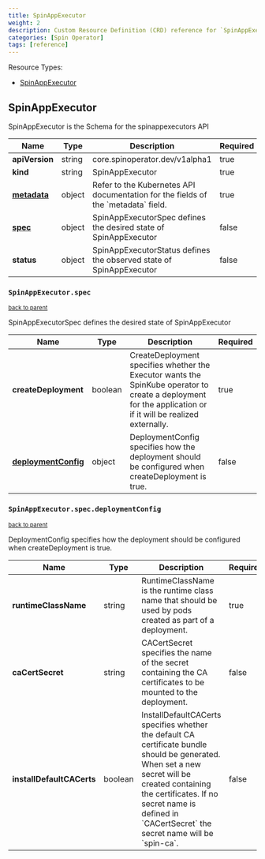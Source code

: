 ```yaml
---
title: SpinAppExecutor
weight: 2
description: Custom Resource Definition (CRD) reference for `SpinAppExecutor`
categories: [Spin Operator]
tags: [reference]
---
```

Resource Types:

- [SpinAppExecutor](#spinappexecutor)

## SpinAppExecutor

SpinAppExecutor is the Schema for the spinappexecutors API

<table>
    <thead>
        <tr>
            <th>Name</th>
            <th>Type</th>
            <th>Description</th>
            <th>Required</th>
        </tr>
    </thead>
    <tbody><tr>
      <td><b>apiVersion</b></td>
      <td>string</td>
      <td>core.spinoperator.dev/v1alpha1</td>
      <td>true</td>
      </tr>
      <tr>
      <td><b>kind</b></td>
      <td>string</td>
      <td>SpinAppExecutor</td>
      <td>true</td>
      </tr>
      <tr>
      <td><b><a href="https://kubernetes.io/docs/reference/generated/kubernetes-api/v1.27/#objectmeta-v1-meta">metadata</a></b></td>
      <td>object</td>
      <td>Refer to the Kubernetes API documentation for the fields of the `metadata` field.</td>
      <td>true</td>
      </tr><tr>
        <td><b><a href="#spinappexecutorspec">spec</a></b></td>
        <td>object</td>
        <td>
          SpinAppExecutorSpec defines the desired state of SpinAppExecutor<br/>
        </td>
        <td>false</td>
      </tr><tr>
        <td><b>status</b></td>
        <td>object</td>
        <td>
          SpinAppExecutorStatus defines the observed state of SpinAppExecutor<br/>
        </td>
        <td>false</td>
      </tr></tbody>
</table>


### `SpinAppExecutor.spec` 
<small>[back to parent](#spinappexecutor)</small>


SpinAppExecutorSpec defines the desired state of SpinAppExecutor

<table>
    <thead>
        <tr>
            <th>Name</th>
            <th>Type</th>
            <th>Description</th>
            <th>Required</th>
        </tr>
    </thead>
    <tbody><tr>
        <td><b>createDeployment</b></td>
        <td>boolean</td>
        <td>
          CreateDeployment specifies whether the Executor wants the SpinKube operator
to create a deployment for the application or if it will be realized externally.<br/>
        </td>
        <td>true</td>
      </tr><tr>
        <td><b><a href="#spinappexecutorspecdeploymentconfig">deploymentConfig</a></b></td>
        <td>object</td>
        <td>
          DeploymentConfig specifies how the deployment should be configured when
createDeployment is true.<br/>
        </td>
        <td>false</td>
      </tr></tbody>
</table>


### `SpinAppExecutor.spec.deploymentConfig` 
<small>[back to parent](#spinappexecutorspec)</small>


DeploymentConfig specifies how the deployment should be configured when
createDeployment is true.

<table>
    <thead>
        <tr>
            <th>Name</th>
            <th>Type</th>
            <th>Description</th>
            <th>Required</th>
        </tr>
    </thead>
    <tbody><tr>
        <td><b>runtimeClassName</b></td>
        <td>string</td>
        <td>
          RuntimeClassName is the runtime class name that should be used by pods created
as part of a deployment.<br/>
        </td>
        <td>true</td>
      </tr><tr>
        <td><b>caCertSecret</b></td>
        <td>string</td>
        <td>
          CACertSecret specifies the name of the secret containing the CA
certificates to be mounted to the deployment.<br/>
        </td>
        <td>false</td>
      </tr><tr>
        <td><b>installDefaultCACerts</b></td>
        <td>boolean</td>
        <td>
          InstallDefaultCACerts specifies whether the default CA
certificate bundle should be generated. When set a new secret
will be created containing the certificates. If no secret name is
defined in `CACertSecret` the secret name will be `spin-ca`.<br/>
        </td>
        <td>false</td>
      </tr></tbody>
</table>


